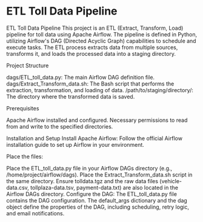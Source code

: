 # ETL Toll Data Pipeline

ETL Toll Data Pipeline
This project is an ETL (Extract, Transform, Load) pipeline for toll data using Apache Airflow. The pipeline is defined in Python, utilizing Airflow's DAG (Directed Acyclic Graph) capabilities to schedule and execute tasks. The ETL process extracts data from multiple sources, transforms it, and loads the processed data into a staging directory.

Project Structure    



dags/ETL_toll_data.py: The main Airflow DAG definition file.    
dags/Extract_Transform_data.sh: The Bash script that performs the extraction, transformation, and loading of data.
/path/to/staging/directory/: The directory where the transformed data is saved.

Prerequisites     


Apache Airflow installed and configured.
Necessary permissions to read from and write to the specified directories.
   
Installation and Setup
Install Apache Airflow:
Follow the official Airflow installation guide to set up Airflow in your environment.

Place the files:

Place the ETL_toll_data.py file in your Airflow DAGs directory (e.g., /home/project/airflow/dags).
Place the Extract_Transform_data.sh script in the same directory.
Ensure tolldata.tgz and the raw data files (vehicle-data.csv, tollplaza-data.tsv, payment-data.txt) are also located in the Airflow DAGs directory.
Configure the DAG:
The ETL_toll_data.py file contains the DAG configuration. The default_args dictionary and the dag object define the properties of the DAG, including scheduling, retry logic, and email notifications.
